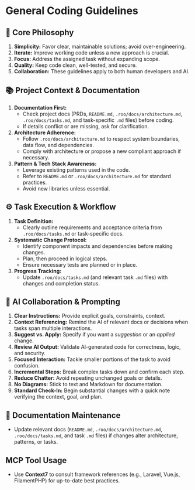 # General Coding Guidelines

## 📜 Core Philosophy
1. **Simplicity:** Favor clear, maintainable solutions; avoid over-engineering.  
2. **Iterate:** Improve working code unless a new approach is crucial.  
3. **Focus:** Address the assigned task without expanding scope.  
4. **Quality:** Keep code clean, well-tested, and secure.  
5. **Collaboration:** These guidelines apply to both human developers and AI.

## 📚 Project Context & Documentation
1. **Documentation First:**  
   - Check project docs (PRDs, `README.md`, `.roo/docs/architecture.md`, `.roo/docs/tasks.md`, and task-specific `.md` files) before coding.  
   - If details conflict or are missing, ask for clarification.
2. **Architecture Adherence:**  
   - Follow `.roo/docs/architecture.md` to respect system boundaries, data flow, and dependencies.  
   - Comply with architecture or propose a new compliant approach if necessary.
3. **Pattern & Tech Stack Awareness:**  
   - Leverage existing patterns used in the code.  
   - Refer to `README.md` or `.roo/docs/architecture.md` for standard practices.  
   - Avoid new libraries unless essential.

## ⚙️ Task Execution & Workflow
1. **Task Definition:**  
   - Clearly outline requirements and acceptance criteria from `.roo/docs/tasks.md` or task-specific docs.  
2. **Systematic Change Protocol:**  
   - Identify component impacts and dependencies before making changes.  
   - Plan, then proceed in logical steps.  
   - Ensure necessary tests are planned or in place.
3. **Progress Tracking:**  
   - Update `.roo/docs/tasks.md` (and relevant task `.md` files) with changes and completion status.

## 🤖 AI Collaboration & Prompting
1. **Clear Instructions:** Provide explicit goals, constraints, context.  
2. **Context Referencing:** Remind the AI of relevant docs or decisions when tasks span multiple interactions.  
3. **Suggest vs. Apply:** Specify if you want a *suggestion* or an *applied* change.  
4. **Review AI Output:** Validate AI-generated code for correctness, logic, and security.  
5. **Focused Interaction:** Tackle smaller portions of the task to avoid confusion.  
6. **Incremental Steps:** Break complex tasks down and confirm each step.  
7. **Reduce Chatter:** Avoid repeating unchanged goals or details.  
8. **No Diagrams:** Stick to text and Markdown for documentation.  
9. **Standard Check-In:** Begin substantial changes with a quick note verifying the context, goal, and plan.

## 📄 Documentation Maintenance
- Update relevant docs (`README.md`, `.roo/docs/architecture.md`, `.roo/docs/tasks.md`, and task `.md` files) if changes alter architecture, patterns, or tasks.  

## MCP Tool Usage
- Use **Context7** to consult framework references (e.g., Laravel, Vue.js, FilamentPHP) for up-to-date best practices.